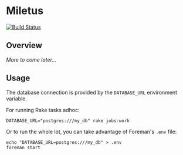 # Miletus

[![Build Status](https://secure.travis-ci.org/tjdett/miletus.png?branch=master)](http://travis-ci.org/tjdett/miletus-oaipmh-rifcs-harvester)

## Overview

_More to come later..._


## Usage

The database connection is provided by the `DATABASE_URL` environment variable.

For running Rake tasks adhoc:

    DATABASE_URL="postgres:///my_db" rake jobs:work

Or to run the whole lot, you can take advantage of Foreman's `.env` file:

    echo "DATABASE_URL=postgres:///my_db" > .env
    foreman start
	
